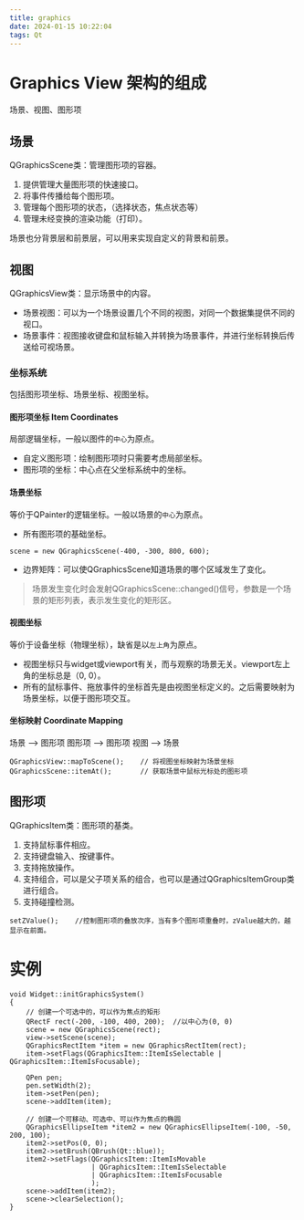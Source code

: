 ```yaml
---
title: graphics
date: 2024-01-15 10:22:04
tags: Qt
---
```


# Graphics View 架构的组成
场景、视图、图形项
## 场景
QGraphicsScene类：管理图形项的容器。

1. 提供管理大量图形项的快速接口。
2. 将事件传播给每个图形项。
3. 管理每个图形项的状态，（选择状态，焦点状态等）
4. 管理未经变换的渲染功能（打印）。

场景也分背景层和前景层，可以用来实现自定义的背景和前景。
## 视图
QGraphicsView类：显示场景中的内容。

- 场景视图：可以为一个场景设置几个不同的视图，对同一个数据集提供不同的视口。
- 场景事件：视图接收键盘和鼠标输入并转换为场景事件，并进行坐标转换后传送给可视场景。

### 坐标系统
包括图形项坐标、场景坐标、视图坐标。
#### 图形项坐标 Item Coordinates
局部逻辑坐标，一般以图件的`中心`为原点。
- 自定义图形项：绘制图形项时只需要考虑局部坐标。
- 图形项的坐标：中心点在父坐标系统中的坐标。

#### 场景坐标
等价于QPainter的逻辑坐标。一般以场景的`中心`为原点。

- 所有图形项的基础坐标。
```
scene = new QGraphicsScene(-400, -300, 800, 600);
```
- 边界矩阵：可以使QGraphicsScene知道场景的哪个区域发生了变化。
> 场景发生变化时会发射QGraphicsScene::changed()信号，参数是一个场景的矩形列表，表示发生变化的矩形区。

#### 视图坐标
等价于设备坐标（物理坐标），缺省是以`左上角`为原点。
- 视图坐标只与widget或viewport有关，而与观察的场景无关。viewport左上角的坐标总是（0, 0）。
- 所有的鼠标事件、拖放事件的坐标首先是由视图坐标定义的。之后需要映射为场景坐标，以便于图形项交互。

#### 坐标映射 Coordinate Mapping
场景 --> 图形项
图形项 --> 图形项
视图 --> 场景

```
QGraphicsView::mapToScene();    // 将视图坐标映射为场景坐标
QGraphicsScene::itemAt();       // 获取场景中鼠标光标处的图形项
```

## 图形项
QGraphicsItem类：图形项的基类。

1. 支持鼠标事件相应。
2. 支持键盘输入、按键事件。
3. 支持拖放操作。
4. 支持组合，可以是父子项关系的组合，也可以是通过QGraphicsItemGroup类进行组合。
5. 支持碰撞检测。

```
setZValue();    //控制图形项的叠放次序，当有多个图形项重叠时，zValue越大的，越显示在前面。
```

# 实例
```
void Widget::initGraphicsSystem()
{
    // 创建一个可选中的，可以作为焦点的矩形
    QRectF rect(-200, -100, 400, 200);  //以中心为(0, 0)
    scene = new QGraphicsScene(rect);
    view->setScene(scene);
    QGraphicsRectItem *item = new QGraphicsRectItem(rect);
    item->setFlags(QGraphicsItem::ItemIsSelectable | QGraphicsItem::ItemIsFocusable);

    QPen pen;
    pen.setWidth(2);
    item->setPen(pen);
    scene->addItem(item);

    // 创建一个可移动、可选中、可以作为焦点的椭圆
    QGraphicsEllipseItem *item2 = new QGraphicsEllipseItem(-100, -50, 200, 100);
    item2->setPos(0, 0);
    item2->setBrush(QBrush(Qt::blue));
    item2->setFlags(QGraphicsItem::ItemIsMovable
                    | QGraphicsItem::ItemIsSelectable
                    | QGraphicsItem::ItemIsFocusable
                    );
    scene->addItem(item2);
    scene->clearSelection();
}
```
